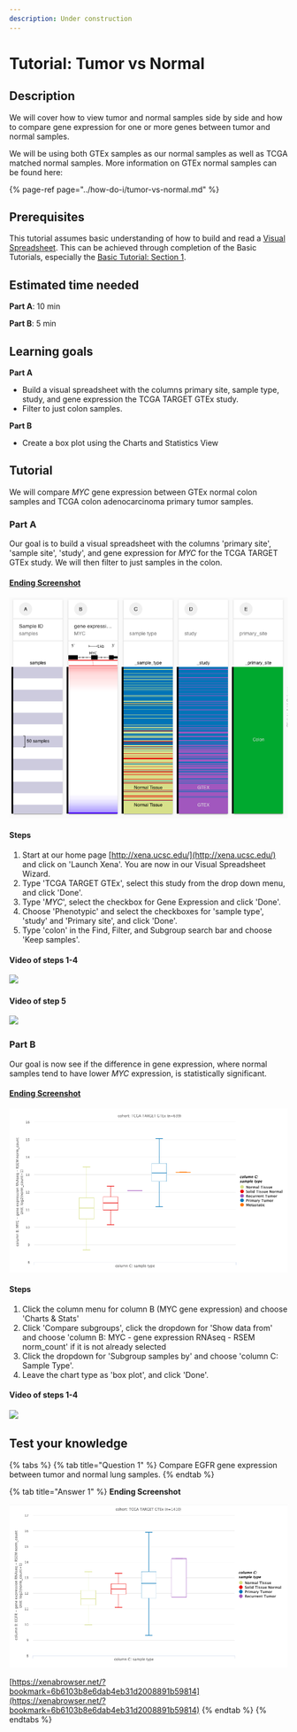 ```yaml
---
description: Under construction
---
```


# Tutorial: Tumor vs Normal

## Description

We will cover how to view tumor and normal samples side by side and how to compare gene expression for one or more genes between tumor and normal samples. 

We will be using both GTEx samples as our normal samples as well as TCGA matched normal samples. More information on GTEx normal samples can be found here:

{% page-ref page="../how-do-i/tumor-vs-normal.md" %}

## Prerequisites

This tutorial assumes basic understanding of how to build and read a [Visual Spreadsheet](../overview-of-features/visual-spreadsheet/). This can be achieved through completion of the Basic Tutorials, especially the [Basic Tutorial: Section 1](basic-tutorial-section-1.md).

## Estimated time needed

**Part A**: 10 min

**Part B**: 5 min

## Learning goals

**Part A**

* Build a visual spreadsheet with the columns primary site, sample type, study, and gene expression the TCGA TARGET GTEx study.
* Filter to just colon samples.

**Part B**

* Create a box plot using the Charts and Statistics View

## Tutorial

We will compare _MYC_ gene expression between GTEx normal colon samples and TCGA colon adenocarcinoma primary tumor samples.

### Part A

Our goal is to build a visual spreadsheet with the columns 'primary site', 'sample site', 'study', and gene expression for _MYC_ for the TCGA TARGET GTEx study. We will then filter to just samples in the colon.

#### [Ending Screenshot](https://xenabrowser.net/?bookmark=1bd621010a99958b139840a83a49562d)

![](../.gitbook/assets/screen-shot-2021-06-08-at-1.59.21-pm.png)

#### Steps

1. Start at our home page [http://xena.ucsc.edu/](http://xena.ucsc.edu/) and click on 'Launch Xena'. You are now in our Visual Spreadsheet Wizard.
2. Type 'TCGA TARGET GTEx', select this study from the drop down menu, and click 'Done'.
3. Type '_MYC_', select the checkbox for Gene Expression and click 'Done'.
4. Choose 'Phenotypic' and select the checkboxes for 'sample type', 'study' and 'Primary site', and click 'Done'.
5. Type 'colon' in the Find, Filter, and Subgroup search bar and choose 'Keep samples'.

#### Video of steps 1-4

![](../.gitbook/assets/tvn_make_vs.gif)

#### Video of step 5

![](../.gitbook/assets/tvn_filter_colon.gif)

### Part B

Our goal is now see if the difference in gene expression, where normal samples tend to have lower _MYC_ expression, is statistically significant.

#### [Ending Screenshot](https://xenabrowser.net/?bookmark=5037e150565a8331ca94d869dfb0a209)

![](../.gitbook/assets/screen-shot-2021-06-08-at-2.02.19-pm.png)

#### Steps

1. Click the column menu for column B \(MYC gene expression\) and choose 'Charts & Stats'
2. Click 'Compare subgroups', click the dropdown for 'Show data from' and choose 'column B: MYC - gene expression RNAseq - RSEM norm\_count' if it is not already selected
3. Click the dropdown for 'Subgroup samples by' and choose 'column C: Sample Type'.
4. Leave the chart type as 'box plot', and click 'Done'. 

#### Video of steps 1-4

![](../.gitbook/assets/tvn_chart.gif)

## Test your knowledge

{% tabs %}
{% tab title="Question 1" %}
Compare EGFR gene expression between tumor and normal lung samples.
{% endtab %}

{% tab title="Answer 1" %}
**Ending Screenshot**

![](../.gitbook/assets/screen-shot-2021-06-09-at-11.57.59-am.png)

[https://xenabrowser.net/?bookmark=6b6103b8e6dab4eb31d2008891b59814](https://xenabrowser.net/?bookmark=6b6103b8e6dab4eb31d2008891b59814)
{% endtab %}
{% endtabs %}

